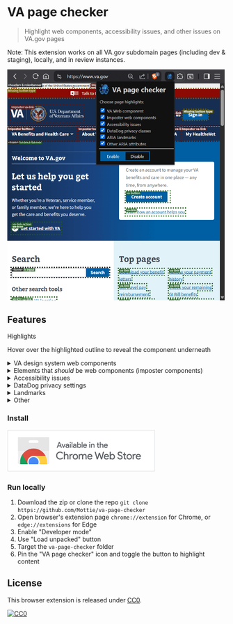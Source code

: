# VA page checker

> Highlight web components, accessibility issues, and other issues on VA.gov pages

Note: This extension works on all VA.gov subdomain pages (including dev & staging), locally, and in review instances.

<img width="500" alt="page showing the VA page checker extension popup with 4 checkboxes. The main page shows green outlines v3 web components, with some gold highlighted buttons and red highlights behind the popup" src="media/example.png" />

## Features

Highlights

<p>Hover over the highlighted outline to reveal the component underneath</p>

<details>
<summary>VA design system web components</summary>
<!-- -->

- (green highlights) USWDS v3 components
- (dark red highlights) USWDS v1 components 

<img width="400" alt="page showing green outlined v3 web components and one red outlined v1 web component" src="media/example-web-components.png" />
</details>

<details>
<summary>Elements that <em>should</em> be web components (imposter components)</summary>
<!-- -->

<img width="300" alt="page showing red outlined telephone links that should be va-telephone we components" src="media/example-missing.png" />

(dark red highlights)

- Div modal -> `va-modal`
- Plain button -> `va-button`
- Plain checkbox -> `va-checkbox`
- Plain number input -> `va-number-input`
- Plain radio input -> `va-radio-option`
- Plain search input -> `va-search-input`
- Plain select -> `va-select`
- Plain telephone link -> `va-telephone`
- Plain text input -> `va-text-input`
- Plain textarea -> `va-textarea`
</details>

<details>
<summary>Accessibility issues</summary>
<!-- -->

<img width="400" alt="page showing gold outlined button that is missing a button type" src="media/example-a11y.png" />

(gold highlights)

These rules were copied from [Smashing magazine "Apps For All" by Heydon Pickering](https://www.smashingmagazine.com/ebooks/apps-for-all-coding-accessible-web-applications/):

- buttons missing a `type`
- disabled elements
- links (`a`) missing an `href`
- links (`a`) that are empty and missing an `aria-label` and `aria-labelledby`
- buttons that are empty and missing an `aria-label` and `aria-labelledby`
- images missing `alt` content
- sections nested within sections
- elements with a `role="status"` without an `aria-live="polite"`
- elements with a `role="alert"` without an `aria-live="assertive"`
- elements with a `aria-live="polite"` without a `role="status"`
- elements with a `aria-live="assertive"` without a `role="alert"`

Custom rules:

- links (`a`) with `target="_blank"` missing `rel="noreferrer noopener"`
- links (`a`) going outside of VA.gov domain missing `rel="noreferrer noopener"`
- Any element with `aria-hidden="true"` that isn't an image, svg or empty
- Elements that contain an `sr-only` (screen reader only text)
</details>

<details>
<summary>DataDog privacy settings</summary>
	
<img width="400" alt="page showing purple outlined elements with datadog hidden and masked privacy classes and some with an additional action name" src="media/example-datadog.png" />

(purple highlights)

- hidden privacy class or data-attribute
- masked privacy class or data-attribute
- action name data-attribute for hidden setting
- action name data-attribute for masked setting
</details>

<details>
<summary>Landmarks</summary>
<!-- -->

<img width="400" alt="page showing dark gray outlined header with role of banner, role of navigation, nav, article, and sections" src="media/example-landmarks.png" />

(Dark gray highlights)

The following landmarks are highlighted:

- `form` with & without `role="form"`
- `header` with & without `role="banner"`
- `main` with & without `role="main"`
- `nav` with & without `role="navigation"`
- `search` with & without `role="search"`
- `section` with & without `role="region"`
- `article` with role that is not `role="article"`
- `aside` with role that is not `role="complementary"`
- `footer` with role that is not `role="contentinfo"`
- `role="application"`

- `role="article"` that is not an article
- `role="complementary"` that is not an aside
- `role="form"` this is not a `form`
- `role="banner"` this is not a `header`
- `role="main"` this is not a `main`
- `role="navigation"` this is not a `nav`
- `role="search"` this is not a `search`
- `role="region"` this is not a `section`
- `role="article"` with role this is not an `article`
- `role="complementary"` with role this is not an `aside`
- `role="contentinfo"` with role this is not a `footer`
</details>

<details>
<summary>Other</summary>
<!-- -->

<img width="400" alt="page showing dark gray outlined header with role of banner, role of navigation, nav, article, and sections" src="media/example-landmarks.png" />

(Orange highlight)

The following elements are highlighted:

- `role="alert"`
- `role="log"`
- `role="marquee"`
- `role="status"`
- `role="timer"`
- `role="presentation"`
- `role="none"`
</details>

### Install

[![VA page checker in the Chrome web store](media/chrome-web-store.png)](https://chromewebstore.google.com/detail/va-page-checker/bohcdnelkeimoooidokojkcjdaahjbkb)

### Run locally

1. Download the zip or clone the repo `git clone https://github.com/Mottie/va-page-checker`
2. Open browser's extension page `chrome://extension` for Chrome, or `edge://extensions` for Edge
3. Enable "Developer mode"
4. Use "Load unpacked" button
5. Target the `va-page-checker` folder
6. Pin the "VA page checker" icon and toggle the button to highlight content

## License

This browser extension is released under [CC0](#license).

[![CC0](https://mirrors.creativecommons.org/presskit/buttons/88x31/svg/cc-zero.svg)](https://creativecommons.org/publicdomain/zero/1.0/)
